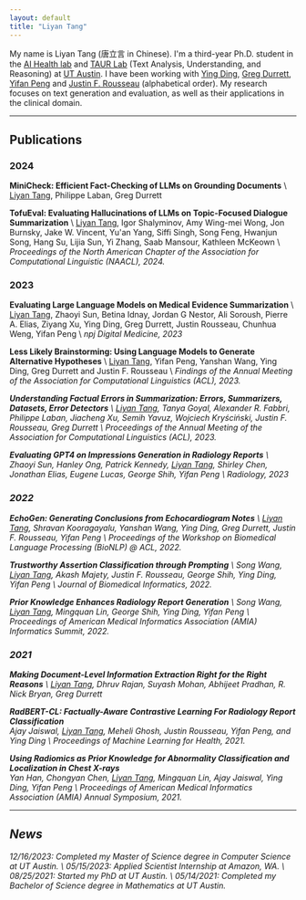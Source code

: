 ```yaml
---
layout: default
title: "Liyan Tang"
---
```


My name is Liyan Tang (唐立言 in Chinese). I'm a third-year Ph.D. student in the [AI Health lab](https://aihealth.ischool.utexas.edu) and [TAUR Lab](https://taur.cs.utexas.edu) (Text Analysis, Understanding, and Reasoning) at [UT Austin](https://www.utexas.edu/). I have been working with [Ying Ding](https://yingding.ischool.utexas.edu), [Greg Durrett](https://www.cs.utexas.edu/~gdurrett/), [Yifan Peng](https://pengyifan.com) and [Justin F. Rousseau](https://dellmed.utexas.edu/directory/justin-rousseau) (alphabetical order). My research focuses on text generation and evaluation, as well as their applications in the clinical domain.

---


## Publications

### 2024

**MiniCheck: Efficient Fact-Checking of LLMs on Grounding Documents** [<i class="fa-solid fa-file"></i>](https://arxiv.org/pdf/2404.10774.pdf) \\
<u>Liyan Tang</u>, Philippe Laban, Greg Durrett


**TofuEval: Evaluating Hallucinations of LLMs on Topic-Focused Dialogue Summarization** [<i class="fa-solid fa-file"></i>](https://arxiv.org/pdf/2402.13249.pdf) \\
<u>Liyan Tang</u>, Igor Shalyminov, Amy Wing-mei Wong, Jon Burnsky, Jake W. Vincent, Yu'an Yang, Siffi Singh, Song Feng, Hwanjun Song, Hang Su, Lijia Sun, Yi Zhang, Saab Mansour, Kathleen McKeown \\
<em>Proceedings of the North American Chapter of the Association for Computational Linguistic (NAACL), 2024.</em>


### 2023

**Evaluating Large Language Models on Medical Evidence Summarization** [<i class="fa-solid fa-file"></i>](https://www.nature.com/articles/s41746-023-00896-7.pdf) \\
<u>Liyan Tang</u>, Zhaoyi Sun, Betina Idnay, Jordan G Nestor, Ali Soroush, Pierre A. Elias, Ziyang Xu, Ying Ding, Greg Durrett, Justin Rousseau, Chunhua Weng, Yifan Peng \\
<em>npj Digital Medicine, 2023</em>


**Less Likely Brainstorming: Using Language Models to Generate Alternative Hypotheses** [<i class="fa-solid fa-file"></i>](https://aclanthology.org/2023.findings-acl.794.pdf)\\
<u>Liyan Tang</u>, Yifan Peng, Yanshan Wang, Ying Ding, Greg Durrett and Justin F. Rousseau \\
<em>Findings of the Annual Meeting of the Association for Computational Linguistics
(ACL), 2023.<em>


**Understanding Factual Errors in Summarization: Errors, Summarizers, Datasets, Error Detectors** [<i class="fa-solid fa-file"></i>](https://aclanthology.org/2023.acl-long.650.pdf) \\
<u>Liyan Tang</u>, Tanya Goyal, Alexander R. Fabbri, Philippe Laban, Jiacheng Xu, Semih Yavuz, Wojciech Kryściński, Justin F. Rousseau, Greg Durrett \\
<em>Proceedings of the Annual Meeting of the Association for Computational Linguistics (ACL), 2023.</em>


**Evaluating GPT4 on Impressions Generation in Radiology Reports** [<i class="fa-solid fa-file"></i>](https://pubs.rsna.org/doi/full/10.1148/radiol.231259) \\
Zhaoyi Sun, Hanley Ong, Patrick Kennedy, <u>Liyan Tang</u>, Shirley Chen, Jonathan Elias, Eugene Lucas, George Shih, Yifan Peng  \\
<em>Radiology, 2023<em>

### 2022

**EchoGen: Generating Conclusions from Echocardiogram Notes** [<i class="fa-solid fa-file"></i>](https://aclanthology.org/2022.bionlp-1.35.pdf) \\
<u>Liyan Tang</u>, Shravan Kooragayalu, Yanshan Wang, Ying Ding, Greg Durrett, Justin F. Rousseau, Yifan Peng \\
<em>Proceedings of the Workshop on Biomedical Language Processing (BioNLP) @ ACL, 2022</em>.

**Trustworthy Assertion Classification through Prompting** [<i class="fa-solid fa-file"></i>](https://www.sciencedirect.com/science/article/abs/pii/S1532046422001538?via%3Dihub) \\
Song Wang, <u>Liyan Tang</u>, Akash Majety, Justin F. Rousseau, George Shih, Ying Ding, Yifan Peng \\
<em>Journal of Biomedical Informatics, 2022</em>.

**Prior Knowledge Enhances Radiology Report Generation** [<i class="fa-solid fa-file"></i>](https://arxiv.org/pdf/2201.03761.pdf) \\
Song Wang, <u>Liyan Tang</u>, Mingquan Lin, George Shih, Ying Ding, Yifan Peng \\
<em>Proceedings of American Medical Informatics Association (AMIA) Informatics Summit, 2022.</em>


### 2021

**Making Document-Level Information Extraction Right for the Right Reasons** [<i class="fa-solid fa-file"></i>](https://arxiv.org/pdf/2110.07686.pdf) \\
<u>Liyan Tang</u>, Dhruv Rajan, Suyash Mohan, Abhijeet Pradhan, R. Nick Bryan, Greg Durrett


**RadBERT-CL: Factually-Aware Contrastive Learning For Radiology Report Classification** [<i class="fa-solid fa-file"></i>](https://arxiv.org/pdf/2110.15426.pdf)  
Ajay Jaiswal, <u>Liyan Tang</u>, Meheli Ghosh, Justin Rousseau, Yifan Peng, and Ying Ding \\
<em>Proceedings of Machine Learning for Health, 2021.</em>


**Using Radiomics as Prior Knowledge for Abnormality Classification and Localization in Chest X-rays** [<i class="fa-solid fa-file"></i>](https://arxiv.org/pdf/2011.12506.pdf)  
Yan Han, Chongyan Chen, <u>Liyan Tang</u>, Mingquan Lin, Ajay Jaiswal, Ying Ding, Yifan Peng \\
<em>Proceedings of American Medical Informatics Association (AMIA) Annual Symposium, 2021.</em>


<!-- In *Proceedings of the 2020 IEEE International Symposium on Performance Analysis of Systems and Software (ISPASS)*. 2020  
[[video]()] [[code]()] [[website]()] -->

<!-- [Complete Publications](./publications) -->

---

## News

12/16/2023: Completed my Master of Science degree in Computer Science at UT Austin. \\
05/15/2023: Applied Scientist Internship at Amazon, WA. \\
08/25/2021: Started my PhD at UT Austin. \\
05/14/2021: Completed my Bachelor of Science degree in Mathematics at UT Austin.

<!-- [](https://) -->
